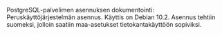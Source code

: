 PostgreSQL-palvelimen asennuksen dokumentointi:
Peruskäyttöjärjestelmän asennus. Käyttis on Debian 10.2.
Asennus tehtiin suomeksi, jolloin saatiin maa-asetukset tietokantakäyttöön sopiviksi.
